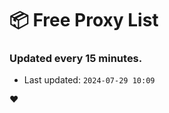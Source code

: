 # :package: Free Proxy List
### Updated every 15 minutes.

- Last updated: `2024-07-29 10:09`

:heart:
